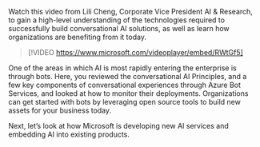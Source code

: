 Watch this video from Lili Cheng, Corporate Vice President AI & Research, to gain a high-level understanding of the technologies required to successfully build conversational AI solutions, as well as learn how organizations are benefiting from it today.

> [!VIDEO https://www.microsoft.com/videoplayer/embed/RWtGf5]

One of the areas in which AI is most rapidly entering the enterprise is through bots. Here, you reviewed the conversational AI Principles, and a few key components of conversational experiences through Azure Bot Services, and looked at how to monitor their deployments. Organizations can get started with bots by leveraging open source tools to build new assets for your business today.

Next, let’s look at how Microsoft is developing new AI services and embedding AI into existing products.